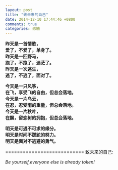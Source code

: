 ```yaml
---
layout: post
title: "致未来的自己"
date: 2014-12-10 17:44:46 +0800
comments: true
categories: 感触
---
```



**昨天是一首情歌，    
爱了，不爱了，单身了。    
昨天是一匹野马，    
跑了，不跑了，迷茫了。    
昨天是一次逃生，    
逃了，不逃了，面对了。**

<!--more-->

**今天是一只风筝，    
在飞，享受飞的自由，但总会落地。    
今天是一片乌云，    
在忍，忍受雨的重量，但总会落地。    
今天是一片秋叶，    
在飘，留恋树的拥抱，但总会落地。**


**明天是可遇不可求的缘分。	    
明天是时间不蹉跎的努力。	
明天是面对不逃避的勇气。**

===========================
致未来的自己:

  *Be yourself,everyone else is already token!*
  
